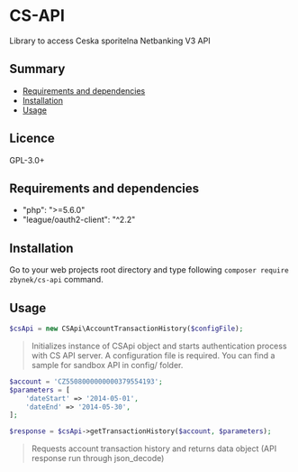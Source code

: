 # CS-API

Library to access Ceska sporitelna Netbanking V3 API
 
## Summary

- [Requirements and dependencies](#requirements-and-dependencies)
- [Installation](#installation)
- [Usage](#usage)
 
## Licence

GPL-3.0+

## Requirements and dependencies

- "php": ">=5.6.0"
- "league/oauth2-client": "^2.2"

## Installation

Go to your web projects root directory and type following `composer require zbynek/cs-api` command.

## Usage

```php
$csApi = new CSApi\AccountTransactionHistory($configFile);
```

> Initializes instance of CSApi object and starts authentication process with CS API server.
> A configuration file is required. You can find a sample for sandbox API in config/ folder.

```php
$account = 'CZ5508000000000379554193';
$parameters = [
    'dateStart' => '2014-05-01',
    'dateEnd' => '2014-05-30',
];

$response = $csApi->getTransactionHistory($account, $parameters);
```

> Requests account transaction history and returns data object (API response run through json_decode)

